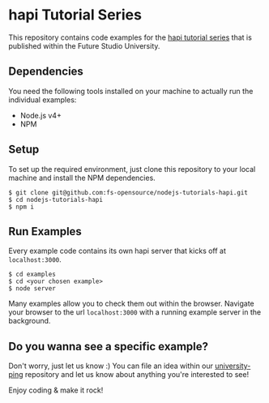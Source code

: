 # hapi Tutorial Series
This repository contains code examples for the [hapi tutorial series](https://futurestud.io/tutorials/hapi-get-your-server-up-and-running) that is published within the Future Studio University.


## Dependencies
You need the following tools installed on your machine to actually run the individual examples:

- Node.js v4+
- NPM


## Setup
To set up the required environment, just clone this repository to your local machine and install the NPM dependencies.

```
$ git clone git@github.com:fs-opensource/nodejs-tutorials-hapi.git
$ cd nodejs-tutorials-hapi
$ npm i
```


## Run Examples
Every example code contains its own hapi server that kicks off at `localhost:3000`.

```
$ cd examples
$ cd <your chosen example>
$ node server
```

Many examples allow you to check them out within the browser. Navigate your browser to the url `localhost:3000` with a running example server in the background.


## Do you wanna see a specific example?
Don't worry, just let us know :) You can file an idea within our [university-ping](https://github.com/fs-opensource/university-ping/issues/new) repository and let us know about anything you're interested to see!

Enjoy coding & make it rock!
